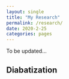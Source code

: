 ```yaml
---
layout: single
title: "My Research"
permalink: /research/
date: 2020-2-25
categories: pages
---
```

To be updated...

## Diabatization